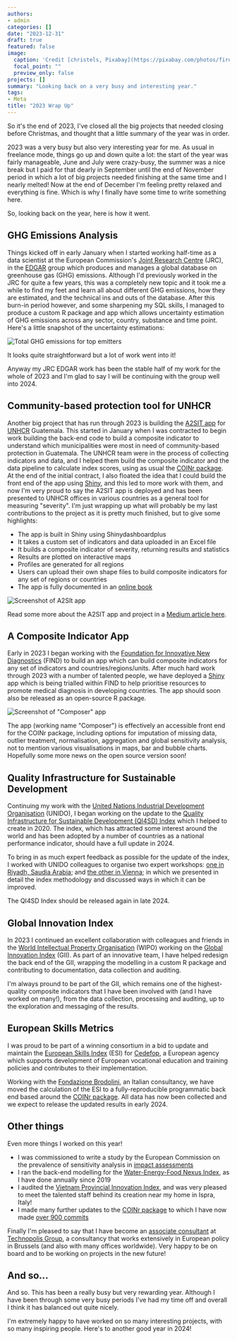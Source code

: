 ```yaml
---
authors:
- admin
categories: []
date: "2023-12-31"
draft: true
featured: false
image:
  caption: 'Credit [christels, Pixabay](https://pixabay.com/photos/fireworks-pyrotechnics-explode-1880045/)'
  focal_point: ""
  preview_only: false
projects: []
summary: "Looking back on a very busy and interesting year."
tags:
- Meta
title: "2023 Wrap Up"
---
```


So it's the end of 2023, I've closed all the big projects that needed closing before Christmas, and thought that a little summary of the year was in order.

2023 was a very busy but also very interesting year for me. As usual in freelance mode, things go up and down quite a lot: the start of the year was fairly manageable, June and July were crazy-busy, the summer was a nice break but I paid for that dearly in September until the end of November period in which a lot of big projects needed finishing at the same time and I nearly melted! Now at the end of December I'm feeling pretty relaxed and everything is fine. Which is why I finally have some time to write something here.

So, looking back on the year, here is how it went.

## GHG Emissions Analysis

Things kicked off in early January when I started working half-time as a data scientist at the European Commission's [Joint Research Centre](https://commission.europa.eu/about-european-commission/departments-and-executive-agencies/joint-research-centre_en) (JRC), in the [EDGAR](https://edgar.jrc.ec.europa.eu/) group which produces and manages a global database on greenhouse gas (GHG) emissions. Although I'd previously worked in the JRC for quite a few years, this was a completely new topic and it took me a while to find my feet and learn all about different GHG emissions, how they are estimated, and the technical ins and outs of the database. After this burn-in period however, and some sharpening my SQL skills, I managed to produce a custom R package and app which allows uncertainty estimation of GHG emissions across any sector, country, substance and time point. Here's a little snapshot of the uncertainty estimations:

![Total GHG emissions for top emitters](GHG_totals_top_emitters_with_unc.png)

It looks quite straightforward but a lot of work went into it!

Anyway my JRC EDGAR work has been the stable half of my work for the whole of 2023 and I'm glad to say I will be continuing with the group well into 2024.

## Community-based protection tool for UNHCR

Another big project that has run through 2023 is building the [A2SIT app](https://github.com/UNHCR-Guatemala/A2SIT) for [UNHCR](https://www.unhcr.org/) Guatemala. This started in January when I was contracted to begin work building the back-end code to build a composite indicator to understand which municipalities were most in need of community-based protection in Guatemala. The UNHCR team were in the process of collecting indicators and data, and I helped them build the composite indicator and the data pipeline to calculate index scores, using as usual the [COINr package](https://bluefoxr.github.io/COINr/). At the end of the initial contract, I also floated the idea that I could build the front end of the app using [Shiny](https://shiny.posit.co/), and this led to more work with them, and now I'm very proud to say the A2SIT app is deployed and has been presented to UNHCR offices in various countries as a general tool for measuring "severity". I'm just wrapping up what will probably be my last contributions to the project as it is pretty much finished, but to give some highlights:

- The app is built in Shiny using Shinydashboardplus
- It takes a custom set of indicators and data uploaded in an Excel file
- It builds a composite indicator of severity, returning results and statistics
- Results are plotted on interactive maps
- Profiles are generated for all regions
- Users can upload their own shape files to build composite indicators for any set of regions or countries
- The app is fully documented in an [online book](https://unhcr-guatemala.github.io/A2SIT/book/index.html)

![Screenshot of A2SIt app](A2SIT_screenshot.png)

Read some more about the A2SIT app and project in a [Medium article here](https://medium.com/unhcr-innovation-service/everything-all-at-the-same-time-6f554c74f586).

## A Composite Indicator App

Early in 2023 I began working with the [Foundation for Innovative New Diagnostics](https://www.finddx.org/) (FIND) to build an app which can build composite indicators for any set of indicators and countries/regions/units. After much hard work through 2023 with a number of talented people, we have deployed a [Shiny](https://shiny.posit.co/) app which is being trialled within FIND to help prioritise resources to promote medical diagnosis in developing countries. The app should soon also be released as an open-source R package.

![Screenshot of "Composer" app](findapp_screenshot.png)

The app (working name "Composer") is effectively an accessible front end for the COINr package, including options for imputation of missing data, outlier treatment, normalisation, aggregation and global sensitivity analysis, not to mention various visualisations in maps, bar and bubble charts. Hopefully some more news on the open source version soon!

## Quality Infrastructure for Sustainable Development

Continuing my work with the [United Nations Industrial Development Organisation](https://www.unido.org/) (UNIDO), I began working on the update to the [Quality Infrastructure for Sustainable Development (QI4SD) Index](https://hub.unido.org/qi4sd/) which I helped to create in 2020. The index, which has attracted some interest around the world and has been adopted by a number of countries as a national performance indicator, should have a full update in 2024.

To bring in as much expert feedback as possible for the update of the index, I worked with UNIDO colleagues to organise two expert workshops: [one in Riyadh, Saudia Arabia](https://www.willbecker.me/post/2023-10-10_ksa_workshop/); and [the other in Vienna](https://www.willbecker.me/post/2023-11-10_vienna_workshop/); in which we presented in detail the index methodology and discussed ways in which it can be improved.

The QI4SD Index should be released again in late 2024.

## Global Innovation Index

In 2023 I continued an excellent collaboration with colleagues and friends in the [World Intellectual Property Organisation](https://www.wipo.int/portal/en/index.html) (WIPO) working on the [Global Innovation Index](https://www.wipo.int/global_innovation_index/en/) (GII). As part of an innovative team, I have helped redesign the back end of the GII, wrapping the modelling in a custom R package and contributing to documentation, data collection and auditing.

I'm always pround to be part of the GII, which remains one of the highest-quality composite indicators that I have been involved with (and I have worked on many!), from the data collection, processing and auditing, up to the exploration and messaging of the results.

## European Skills Metrics

I was proud to be part of a winning consortium in a bid to update and maintain the [European Skills Index](https://www.cedefop.europa.eu/en/tools/european-skills-index) (ESI) for [Cedefop](https://www.cedefop.europa.eu/en), a European agency which supports development of European vocational education and training policies and contributes to their implementation.

Working with the [Fondazione Brodolini](https://www.fondazionebrodolini.it/), an Italian consultancy, we have moved the calculation of the ESI to a fully-reproducible programmatic back end based around the [COINr package](https://bluefoxr.github.io/COINr/). All data has now been collected and we expect to release the updated results in early 2024.

## Other things

Even more things I worked on this year!

- I was commissioned to write a study by the European Commission on the prevalence of sensitivity analysis in [impact assessments](https://commission.europa.eu/law/law-making-process/planning-and-proposing-law/impact-assessments_en)
- I ran the back-end modelling for the [Water-Energy-Food Nexus Index](https://wefnexusindex.org/), as I have done annually since 2019
- I audited the [Vietnam Provincial Innovation Index](https://vietnamnews.vn/opinion/1479577/viet-nam-takes-local-approach-to-innovation-based-growth.html), and was very pleased to meet the talented staff behind its creation near my home in Ispra, Italy!
- I made many further updates to the [COINr package](https://bluefoxr.github.io/COINr/) to which I have now made [over 900 commits](https://github.com/bluefoxr/COINr/commits/master/)

Finally I'm pleased to say that I have become an [associate consultant](https://www.technopolis-group.com/expert/william-becker/) at [Technopolis Group](https://www.technopolis-group.com/), a consultancy that works extensively in European policy in Brussels (and also with many offices worldwide). Very happy to be on board and to be working on projects in the new future!

## And so...

And so. This has been a really busy but very rewarding year. Although I have been through some very busy periods I've had my time off and overall I think it has balanced out quite nicely.

I'm extremely happy to have worked on so many interesting projects, with so many inspiring people. Here's to another good year in 2024!
